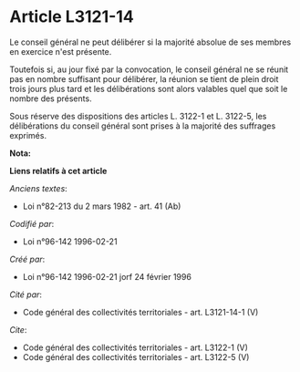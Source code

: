 # Article L3121-14

Le conseil général ne peut délibérer si la majorité absolue de ses membres en exercice n'est présente. 

Toutefois si, au jour fixé par la convocation, le conseil général ne se réunit pas en nombre suffisant pour délibérer, la
réunion se tient de plein droit trois jours plus tard et les délibérations sont alors valables quel que soit le nombre des
présents. 

Sous réserve des dispositions des articles L. 3122-1 et L. 3122-5, les délibérations du conseil général sont prises à la
majorité des suffrages exprimés.

**Nota:**



**Liens relatifs à cet article**

_Anciens textes_:

  - Loi n°82-213 du 2 mars 1982 - art. 41 (Ab)

_Codifié par_:

  - Loi n°96-142 1996-02-21

_Créé par_:

  - Loi n°96-142 1996-02-21 jorf 24 février 1996

_Cité par_:

  - Code général des collectivités territoriales - art. L3121-14-1 (V)

_Cite_:

  - Code général des collectivités territoriales - art. L3122-1 (V)
  - Code général des collectivités territoriales - art. L3122-5 (V)
